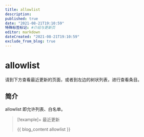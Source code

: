 ```yaml
---
title: allowlist
description:
published: true
date: "2021-08-21T19:10:59"
特殊标签标记: #介绍与更新页
editor: markdown
dateCreated: "2021-08-21T19:10:59"
exclude_from_blog: true
---
```


# allowlist

请到下方查看最近更新的页面，或者到左边的树状列表，进行查看条目。

## 简介

allowlist 即允许列表、白名单。

> [!example]+ 最近更新
>
> {{ blog_content allowlist }}
